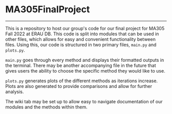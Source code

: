 # MA305FinalProject
---
This is a repository to host our group's code for our final project for MA305 Fall 2022 at ERAU DB. This code is split into modules that can be used in other files, which allows for easy and convenient functionality between files. Using this, our code is structured in two primary files, `main.py` and `plots.py`.

`main.py` goes through every method and displays their formatted outputs in the terminal. There may be another accompanying file in the future that gives users the ability to choose the specific method they would like to use.

`plots.py` generates plots of the different methods as iterations increase. Plots are also generated to provide comparisons and allow for further analysis.

The wiki tab may be set up to allow easy to navigate documentation of our modules and the methods within them.